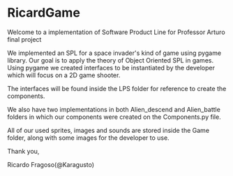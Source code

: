 # RicardGame

Welcome to a implementation of Software Product Line for Professor Arturo final project

We implemented an SPL for a space invader's kind of game using pygame library. Our goal is to apply the theory of 
Object Oriented SPL in games. Using pygame we created interfaces to be instantiated by the developer which will 
focus on a 2D game shooter.

The interfaces will be found inside the LPS folder for reference to create the components.

We also have two implementations in both Alien_descend and Alien_battle folders in which our components were created
on the Components.py file.

All of our used sprites, images and sounds are stored inside the Game folder, along with some images for the developer
to use.

Thank you,

Ricardo Fragoso(@Karagusto)

 